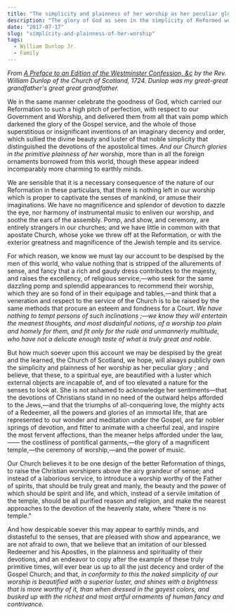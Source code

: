 ```yaml
---
title: "The simplicity and plainness of her worship as her peculiar glory"
description: "The glory of God as seen in the simplicity of Reformed worship."
date: "2017-07-17"
slug: "simplicity-and-plainness-of-her-worship"
tags:
  - William Dunlop Jr.
  - Family
---
```


_From [A Preface to an Edition of the Westminster Confession, &c](https://www.amazon.com/Preface-Westminster-Confession-Publishd-Edinburgh/dp/117366193X) by the Rev. William Dunlop of the Church of Scotland, 1724. Dunlop was my great-great grandfather's great great grandfather._

We in the same manner celebrate the goodness of God, which carried our Reformation to such a high pitch of perfection, with respect to our Government and Worship, and delivered them from all that vain pomp which darkened the glory of the Gospel service, and the whole of those superstitious or insignificant inventions of an imaginary decency and order, which sullied the divine beauty and luster of that noble simplicity that distinguished the devotions of the apostolical times. _And our Church glories in the primitive plainness of her worship_, more than in all the foreign ornaments borrowed from this world, though these appear indeed incomparably more charming to earthly minds.

We are sensible that it is a necessary consequence of the nature of our Reformation in these particulars, that there is nothing left in our worship which is proper to captivate the senses of mankind, or amuse their imaginations. We have no magnificence and splendor of devotion to dazzle the eye, nor harmony of instrumental music to enliven our worship, and soothe the ears of the assembly. Pomp, and show, and ceremony, are entirely strangers in our churches; and we have little in common with that apostate Church, whose yoke we threw off at the Reformation, or with the exterior greatness and magnificence of the Jewish temple and its service.

For which reason, we know we must lay our account to be despised by the men of this world, who value nothing that is stripped of the allurements of sense, and fancy that a rich and gaudy dress contributes to the majesty, and raises the excellency, of religious service,—who seek for the same dazzling pomp and splendid appearances to recommend their worship, which they are so fond of in their equipage and tables,—and think that a veneration and respect to the service of the Church is to be raised by the same methods that procure an esteem and fondness for a Court. _We have nothing to tempt persons of such inclinations ;—we know they will entertain the meanest thoughts, and most disdainful notions, of a worship too plain and homely for them, and ﬁt only for the rude and unmannerly multitude, who have not a delicate enough taste of what is truly great and noble._

But how much soever upon this account we may be despised by the great and the learned, the Church of Scotland, we hope, will always publicly own the simplicity and plainness of her worship as her peculiar glory ; and believe, that these, to a spiritual eye, are beautified with a luster which external objects are incapable of, and of too elevated a nature for the senses to look at. She is not ashamed to acknowledge her sentiments—that the devotions of Christians stand in no need of the outward helps afforded to the Jews,—and that the triumphs of all-conquering love, the mighty acts of a Redeemer, all the powers and glories of an immortal life, that are represented to our wonder and meditation under the Gospel, are far nobler springs of devotion, and fitter to animate with a cheerful zeal, and inspire the most fervent affections, than the meaner helps afforded under the law,—— the costliness of pontifical garments,—the glory of a magnificent temple,—the ceremony of worship,—and the power of music.

Our Church believes it to be one design of the better Reformation of things, to raise the Christian worshipers above the airy grandeur of sense; and instead of a laborious service, to introduce a worship worthy of the Father of spirits, that should be truly great and manly, the beauty and the power of which should be spirit and life, and which, instead of a servile imitation of the temple, should be all purified reason and religion, and make the nearest approaches to the devotion of the heavenly state, where “there is no temple."

And how despicable soever this may appear to earthly minds, and distasteful to the senses, that are pleased with show and appearance, we are not afraid to own, that we believe that an imitation of our blessed Redeemer and his Apostles, in the plainness and spirituality of their devotions, and an endeavor to copy after the example of these truly primitive times, will ever bear us up to all the just decency and order of the Gospel Church; and that, _in conformity to this the naked simplicity of our worship is beautified with a superior luster, and shines with a brightness that is more worthy of it, than when dressed in the gayest colors, and busked up with the richest and most artful ornaments of human fancy and contrivance._

